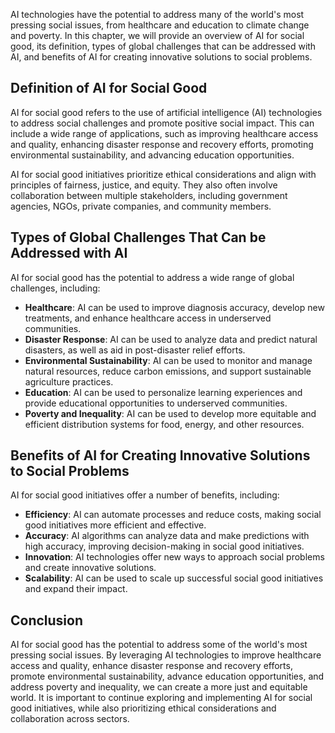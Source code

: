 
AI technologies have the potential to address many of the world's most pressing social issues, from healthcare and education to climate change and poverty. In this chapter, we will provide an overview of AI for social good, its definition, types of global challenges that can be addressed with AI, and benefits of AI for creating innovative solutions to social problems.

Definition of AI for Social Good
--------------------------------

AI for social good refers to the use of artificial intelligence (AI) technologies to address social challenges and promote positive social impact. This can include a wide range of applications, such as improving healthcare access and quality, enhancing disaster response and recovery efforts, promoting environmental sustainability, and advancing education opportunities.

AI for social good initiatives prioritize ethical considerations and align with principles of fairness, justice, and equity. They also often involve collaboration between multiple stakeholders, including government agencies, NGOs, private companies, and community members.

Types of Global Challenges That Can be Addressed with AI
--------------------------------------------------------

AI for social good has the potential to address a wide range of global challenges, including:

* **Healthcare**: AI can be used to improve diagnosis accuracy, develop new treatments, and enhance healthcare access in underserved communities.
* **Disaster Response**: AI can be used to analyze data and predict natural disasters, as well as aid in post-disaster relief efforts.
* **Environmental Sustainability**: AI can be used to monitor and manage natural resources, reduce carbon emissions, and support sustainable agriculture practices.
* **Education**: AI can be used to personalize learning experiences and provide educational opportunities to underserved communities.
* **Poverty and Inequality**: AI can be used to develop more equitable and efficient distribution systems for food, energy, and other resources.

Benefits of AI for Creating Innovative Solutions to Social Problems
-------------------------------------------------------------------

AI for social good initiatives offer a number of benefits, including:

* **Efficiency**: AI can automate processes and reduce costs, making social good initiatives more efficient and effective.
* **Accuracy**: AI algorithms can analyze data and make predictions with high accuracy, improving decision-making in social good initiatives.
* **Innovation**: AI technologies offer new ways to approach social problems and create innovative solutions.
* **Scalability**: AI can be used to scale up successful social good initiatives and expand their impact.

Conclusion
----------

AI for social good has the potential to address some of the world's most pressing social issues. By leveraging AI technologies to improve healthcare access and quality, enhance disaster response and recovery efforts, promote environmental sustainability, advance education opportunities, and address poverty and inequality, we can create a more just and equitable world. It is important to continue exploring and implementing AI for social good initiatives, while also prioritizing ethical considerations and collaboration across sectors.
